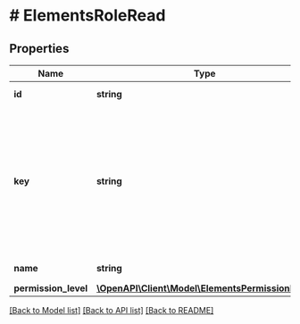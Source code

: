 # # ElementsRoleRead

## Properties

Name | Type | Description | Notes
------------ | ------------- | ------------- | -------------
**id** | **string** | Unique id of the role |
**key** | **string** | A URL-friendly name of the role (i.e: slug). You will be able to query later using this key instead of the id (UUID) of the role. |
**name** | **string** | The name of the role |
**permission_level** | [**\OpenAPI\Client\Model\ElementsPermissionLevel**](ElementsPermissionLevel.md) |  |

[[Back to Model list]](../../README.md#models) [[Back to API list]](../../README.md#endpoints) [[Back to README]](../../README.md)
